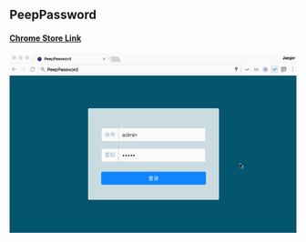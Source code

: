 ## PeepPassword

#### [Chrome Store Link](https://chrome.google.com/webstore/detail/peeppassword/aniljilealjjeaepedhlibnelgcghfml)

![](usage.gif)
